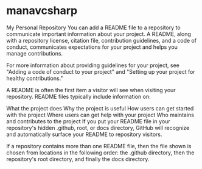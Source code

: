 # manavcsharp
My Personal Repository
You can add a README file to a repository to communicate important information about your project. A README, along with a repository license, citation file, contribution guidelines, and a code of conduct, communicates expectations for your project and helps you manage contributions.

For more information about providing guidelines for your project, see "Adding a code of conduct to your project" and "Setting up your project for healthy contributions."

A README is often the first item a visitor will see when visiting your repository. README files typically include information on:

What the project does
Why the project is useful
How users can get started with the project
Where users can get help with your project
Who maintains and contributes to the project
If you put your README file in your repository's hidden .github, root, or docs directory, GitHub will recognize and automatically surface your README to repository visitors.

If a repository contains more than one README file, then the file shown is chosen from locations in the following order: the .github directory, then the repository's root directory, and finally the docs directory.
